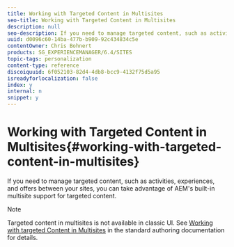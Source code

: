 ```yaml
---
title: Working with Targeted Content in Multisites
seo-title: Working with Targeted Content in Multisites
description: null
seo-description: If you need to manage targeted content, such as activities, experiences, and offers between your sites, you can take advantage of AEM's built-in multisite support for targeted content.
uuid: d0096c60-14ba-477b-b909-92c434834c5e
contentOwner: Chris Bohnert
products: SG_EXPERIENCEMANAGER/6.4/SITES
topic-tags: personalization
content-type: reference
discoiquuid: 6f052103-82d4-4db8-bcc9-4132f75d5a95
isreadyforlocalization: false
index: y
internal: n
snippet: y
---
```


# Working with Targeted Content in Multisites{#working-with-targeted-content-in-multisites}

If you need to manage targeted content, such as activities, experiences, and offers between your sites, you can take advantage of AEM's built-in multisite support for targeted content.

>[!NOTE]
>
>Targeted content in multisites is not available in classic UI. See [Working with targeted Content in Multisites](../../authoring/using/multisite-support-targeted-content.md) in the standard authoring documentation for details.

